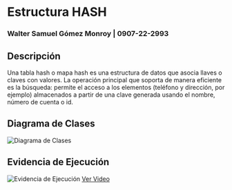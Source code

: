 # Estructura HASH
### Walter Samuel Gómez Monroy  | 0907-22-2993

## Descripción
Una tabla hash o mapa hash es una estructura de datos que asocia llaves o claves con valores. La operación principal que soporta de manera eficiente es la búsqueda: permite el acceso a los elementos (teléfono y dirección, por ejemplo) almacenados a partir de una clave generada usando el nombre, número de cuenta o id.

## Diagrama de Clases
![Diagrama de Clases](https://imgur.com/QEXdAJF.png)

## Evidencia de Ejecución
![Evidencia de Ejecución](https://imgur.com/zGOIjzP.png)
[Ver Video](https://drive.google.com/file/d/1dYNnWu1N076TBqC52dFMcmpG-5XdwnR6/view?usp=sharing)